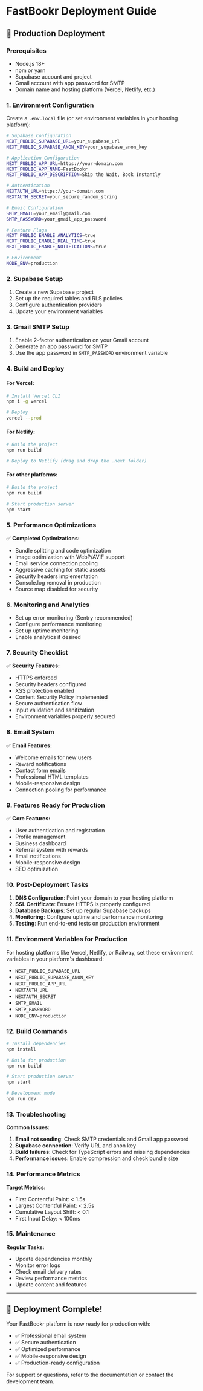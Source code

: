 # FastBookr Deployment Guide

## 🚀 Production Deployment

### Prerequisites
- Node.js 18+ 
- npm or yarn
- Supabase account and project
- Gmail account with app password for SMTP
- Domain name and hosting platform (Vercel, Netlify, etc.)

### 1. Environment Configuration

Create a `.env.local` file (or set environment variables in your hosting platform):

```bash
# Supabase Configuration
NEXT_PUBLIC_SUPABASE_URL=your_supabase_url
NEXT_PUBLIC_SUPABASE_ANON_KEY=your_supabase_anon_key

# Application Configuration  
NEXT_PUBLIC_APP_URL=https://your-domain.com
NEXT_PUBLIC_APP_NAME=FastBookr
NEXT_PUBLIC_APP_DESCRIPTION=Skip the Wait, Book Instantly

# Authentication
NEXTAUTH_URL=https://your-domain.com
NEXTAUTH_SECRET=your_secure_random_string

# Email Configuration
SMTP_EMAIL=your_email@gmail.com
SMTP_PASSWORD=your_gmail_app_password

# Feature Flags
NEXT_PUBLIC_ENABLE_ANALYTICS=true
NEXT_PUBLIC_ENABLE_REAL_TIME=true
NEXT_PUBLIC_ENABLE_NOTIFICATIONS=true

# Environment
NODE_ENV=production
```

### 2. Supabase Setup

1. Create a new Supabase project
2. Set up the required tables and RLS policies
3. Configure authentication providers
4. Update your environment variables

### 3. Gmail SMTP Setup

1. Enable 2-factor authentication on your Gmail account
2. Generate an app password for SMTP
3. Use the app password in `SMTP_PASSWORD` environment variable

### 4. Build and Deploy

#### For Vercel:
```bash
# Install Vercel CLI
npm i -g vercel

# Deploy
vercel --prod
```

#### For Netlify:
```bash
# Build the project
npm run build

# Deploy to Netlify (drag and drop the .next folder)
```

#### For other platforms:
```bash
# Build the project
npm run build

# Start production server
npm start
```

### 5. Performance Optimizations

✅ **Completed Optimizations:**
- Bundle splitting and code optimization
- Image optimization with WebP/AVIF support
- Email service connection pooling
- Aggressive caching for static assets
- Security headers implementation
- Console.log removal in production
- Source map disabled for security

### 6. Monitoring and Analytics

- Set up error monitoring (Sentry recommended)
- Configure performance monitoring
- Set up uptime monitoring
- Enable analytics if desired

### 7. Security Checklist

✅ **Security Features:**
- HTTPS enforced
- Security headers configured
- XSS protection enabled
- Content Security Policy implemented
- Secure authentication flow
- Input validation and sanitization
- Environment variables properly secured

### 8. Email System

✅ **Email Features:**
- Welcome emails for new users
- Reward notifications
- Contact form emails
- Professional HTML templates
- Mobile-responsive design
- Connection pooling for performance

### 9. Features Ready for Production

✅ **Core Features:**
- User authentication and registration
- Profile management
- Business dashboard
- Referral system with rewards
- Email notifications
- Mobile-responsive design
- SEO optimization

### 10. Post-Deployment Tasks

1. **DNS Configuration**: Point your domain to your hosting platform
2. **SSL Certificate**: Ensure HTTPS is properly configured
3. **Database Backups**: Set up regular Supabase backups
4. **Monitoring**: Configure uptime and performance monitoring
5. **Testing**: Run end-to-end tests on production environment

### 11. Environment Variables for Production

For hosting platforms like Vercel, Netlify, or Railway, set these environment variables in your platform's dashboard:

- `NEXT_PUBLIC_SUPABASE_URL`
- `NEXT_PUBLIC_SUPABASE_ANON_KEY`
- `NEXT_PUBLIC_APP_URL`
- `NEXTAUTH_URL`
- `NEXTAUTH_SECRET`
- `SMTP_EMAIL`
- `SMTP_PASSWORD`
- `NODE_ENV=production`

### 12. Build Commands

```bash
# Install dependencies
npm install

# Build for production
npm run build

# Start production server
npm start

# Development mode
npm run dev
```

### 13. Troubleshooting

**Common Issues:**
1. **Email not sending**: Check SMTP credentials and Gmail app password
2. **Supabase connection**: Verify URL and anon key
3. **Build failures**: Check for TypeScript errors and missing dependencies
4. **Performance issues**: Enable compression and check bundle size

### 14. Performance Metrics

**Target Metrics:**
- First Contentful Paint: < 1.5s
- Largest Contentful Paint: < 2.5s
- Cumulative Layout Shift: < 0.1
- First Input Delay: < 100ms

### 15. Maintenance

**Regular Tasks:**
- Update dependencies monthly
- Monitor error logs
- Check email delivery rates
- Review performance metrics
- Update content and features

---

## 🎉 Deployment Complete!

Your FastBookr platform is now ready for production with:
- ✅ Professional email system
- ✅ Secure authentication
- ✅ Optimized performance
- ✅ Mobile-responsive design
- ✅ Production-ready configuration

For support or questions, refer to the documentation or contact the development team. 